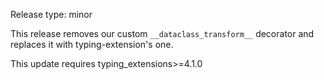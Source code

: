 Release type: minor

This release removes our custom `__dataclass_transform__` decorator and replaces
it with typing-extension's one.

This update requires typing_extensions>=4.1.0
